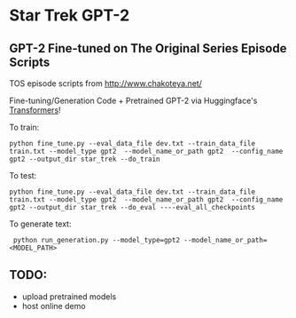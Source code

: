 # Star Trek GPT-2
## GPT-2 Fine-tuned on The Original Series Episode Scripts

TOS episode scripts from http://www.chakoteya.net/

Fine-tuning/Generation Code + Pretrained GPT-2 via Huggingface's [Transformers](https://huggingface.co/transformers/)!



To train: 

```
python fine_tune.py --eval_data_file dev.txt --train_data_file train.txt --model_type gpt2  --model_name_or_path gpt2  --config_name gpt2 --output_dir star_trek --do_train                
```

To test:
```
python fine_tune.py --eval_data_file dev.txt --train_data_file train.txt --model_type gpt2  --model_name_or_path gpt2  --config_name gpt2 --output_dir star_trek --do_eval ----eval_all_checkpoints
```

To generate text:
```
 python run_generation.py --model_type=gpt2 --model_name_or_path=<MODEL_PATH>
```

## TODO:
- upload pretrained models
- host online demo
